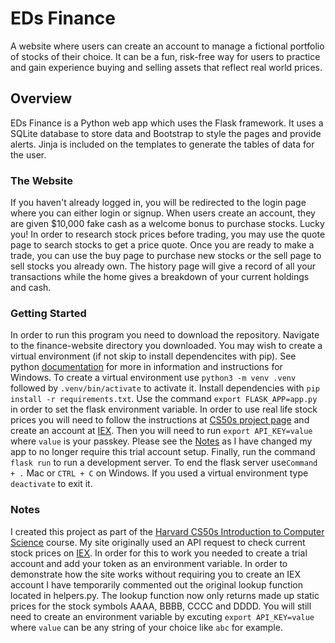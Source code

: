 # EDs Finance
A website where users can create an account to manage a fictional portfolio of stocks of their choice. It can be a fun, risk-free way for users to practice and gain experience buying and selling assets that reflect real world prices.

## Overview
EDs Finance is a Python web app which uses the Flask framework. It uses a SQLite database to store data and Bootstrap to style the pages and provide alerts. Jinja is included on the templates to generate the tables of data for the user.

### The Website
If you haven't already logged in, you will be redirected to the login page where you can either login or signup. When users create an account, they are given $10,000 fake cash as a welcome bonus to purchase stocks. Lucky you! In order to research stock prices before trading, you may use the quote page to search stocks to get a price quote. Once you are ready to make a trade, you can use the buy page to purchase new stocks or the sell page to sell stocks you already own. The history page will give a record of all your transactions while the home gives a breakdown of your current holdings and cash.

### Getting Started
In order to run this program you need to download the repository. Navigate to the finance-website directory you downloaded. You may wish to create a virtual environment (if not skip to install dependencites with pip). See python [documentation](https://docs.python.org/3/library/venv.html#creating-virtual-environments) for more in information and instructions for Windows. To create a virtual environment use `python3 -m venv .venv` followed by `.venv/bin/activate` to activate it. Install dependencies with `pip install -r requirements.txt`. Use the command `export FLASK_APP=app.py` in order to set the flask environment variable. In order to use real life stock prices you will need to follow the instructions at [CS50s project page](https://cs50.harvard.edu/x/2022/psets/9/finance/#configuring) and create an account at [IEX](https://www.iexexchange.io/). Then you will need to run `export API_KEY=value` where `value` is your passkey. Please see the [Notes](#notes) as I have changed my app to no longer require this trial account setup. Finally, run the command `flask run` to run a development server. To end the flask server use`Command + .` Mac or  `CTRL + C` on Windows. If you used a virtual environment type `deactivate` to exit it.

### Notes
I created this project as part of the [Harvard CS50s Introduction to Computer Science](https://cs50.harvard.edu/x/2023/) course. My site originally used an API request to check current stock prices on [IEX](https://www.iexexchange.io/). In order for this to work you needed to create a trial account and add your token as an environment variable. In order to demonstrate how the site works without requiring you to create an IEX account I have temporarily commented out the original lookup function located in helpers.py. The lookup function now only returns made up static prices for the stock symbols AAAA, BBBB, CCCC and DDDD. You will still need to create an environment variable by excuting `export API_KEY=value` where `value` can be any string of your choice like `abc` for example.
